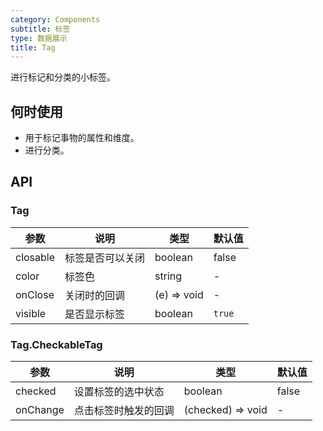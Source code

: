 ```yaml
---
category: Components
subtitle: 标签
type: 数据展示
title: Tag
---
```


进行标记和分类的小标签。

## 何时使用

- 用于标记事物的属性和维度。
- 进行分类。

## API

### Tag

| 参数     | 说明             | 类型        | 默认值 |
| -------- | ---------------- | ----------- | ------ |
| closable | 标签是否可以关闭 | boolean     | false  |
| color    | 标签色           | string      | -      |
| onClose  | 关闭时的回调     | (e) => void | -      |
| visible  | 是否显示标签     | boolean     | `true` |

### Tag.CheckableTag

| 参数     | 说明                 | 类型              | 默认值 |
| -------- | -------------------- | ----------------- | ------ |
| checked  | 设置标签的选中状态   | boolean           | false  |
| onChange | 点击标签时触发的回调 | (checked) => void | -      |
